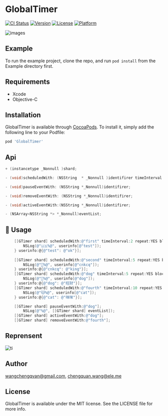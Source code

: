 # GlobalTimer

[![CI Status](http://img.shields.io/travis/wangchengqvan@gmail.com/GlobalTimer.svg?style=flat)](https://travis-ci.org/wangchengqvan@gmail.com/GlobalTimer)
[![Version](https://img.shields.io/cocoapods/v/GlobalTimer.svg?style=flat)](http://cocoapods.org/pods/GlobalTimer)
[![License](https://img.shields.io/cocoapods/l/GlobalTimer.svg?style=flat)](http://cocoapods.org/pods/GlobalTimer)
[![Platform](https://img.shields.io/cocoapods/p/GlobalTimer.svg?style=flat)](http://cocoapods.org/pods/GlobalTimer)

![images](https://user-images.githubusercontent.com/8440220/35437284-a5b4d8e6-02cc-11e8-92c3-d349a60a0e5e.jpeg)

## Example

To run the example project, clone the repo, and run `pod install` from the Example directory first.

## Requirements
* Xcode
* Objective-C

## Installation

GlobalTimer is available through [CocoaPods](http://cocoapods.org). To install
it, simply add the following line to your Podfile:

```ruby
pod 'GlobalTimer'
```

## Api
```Objective-C
+ (instancetype _Nonnull )shard;

- (void)scheduledWith: (NSString  * _Nonnull )identifirer timeInterval: (NSTimeInterval)interval repeat:(BOOL)repeat block:(GTBlock _Nonnull )block userinfo:(NSDictionary * _Nullable)userinfo;

- (void)pauseEventWith: (NSString *_Nonnull)identifirer;

- (void)removeEventWith: (NSString *_Nonnull)identifirer;

- (void)activeEventWith:(NSString *_Nonnull)identifirer;

- (NSArray<NSString *> *_Nonnull)eventList;
```

## :book: Usage

```Objective-C
    [[GTimer shard] scheduledWith:@"first" timeInterval:2 repeat:YES block:^(NSDictionary *userinfo) {
        NSLog(@"🇺🇸%@", userinfo[@"test"]);
    } userinfo:@{@"test": @"ok"}];
    
    [[GTimer shard] scheduledWith:@"second" timeInterval:5 repeat:YES block:^(NSDictionary *userinfo) {
        NSLog(@"🌺%@", userinfo[@"cnkcq"]);
    } userinfo:@{@"cnkcq": @"king"}];
    [[GTimer shard] scheduledWith:@"dog" timeInterval:5 repeat:YES block:^(NSDictionary *userinfo) {
        NSLog(@"🐶%@", userinfo[@"dog"]);
    } userinfo:@{@"dog": @"旺财"}];
    [[GTimer shard] scheduledWith:@"fourth" timeInterval:10 repeat:YES block:^(NSDictionary *userinfo) {
        NSLog(@"🐱%@", userinfo[@"cat"]);
    } userinfo:@{@"cat": @"咪咪"}];

```

```Objective-C
    [[GTimer shard] pauseEventWith:@"dog"];
        NSLog(@"%@", [[GTimer shard] eventList]);
    [[GTimer shard] activeEventWith:@"dog"];
    [[GTimer shard] removeEventWith:@"fourth"];
```
## Reprensent
![ti](https://user-images.githubusercontent.com/8440220/35437059-c17cdb56-02cb-11e8-9a3c-b3a5cec90be8.jpg)
## Author

wangchengqvan@gmail.com, chengquan.wang@ele.me

## License

GlobalTimer is available under the MIT license. See the LICENSE file for more info.


